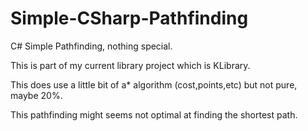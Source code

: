 # Simple-CSharp-Pathfinding
C# Simple Pathfinding, nothing special.

This is part of my current library project which is KLibrary.

This does use a little bit of a* algorithm (cost,points,etc) but not pure, maybe 20%.

This pathfinding might seems not optimal at finding the shortest path.
